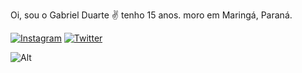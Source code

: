 Oi, sou o Gabriel Duarte ✌️
tenho 15 anos. 
moro em Maringá, Paraná.

[![Instagram](https://img.shields.io/badge/Instagram-E4405F?style=for-the-badge&logo=instagram&logoColor=white)](https://instagram.com/_gabrieldf?igshid=NzZhOTFlYzFmZQ==)
[![Twitter](https://img.shields.io/badge/Gmail-D14836?style=for-the-badge&logo=gmail&logoColor=white)](mailto:duartebiel008@gmail.com)

![Alt](https://github.com/PaiDeFamilia2023/PaiDeFamilia2023/assets/146108466/3da0f194-f3b8-4e1d-b3d3-83ed9c940fab)
